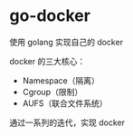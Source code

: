 # go-docker
使用 golang 实现自己的 docker

docker 的三大核心：
- Namespace（隔离）
- Cgroup（限制）
- AUFS（联合文件系统）

通过一系列的迭代，实现 docker
